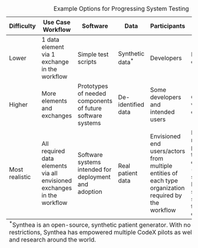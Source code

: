 <table class="table table-striped ">
  <caption>
  Example Options for Progressing System Testing
  </caption>
  <thead>
    <tr>
      <th scope="col">Difficulty</th>
      <th scope="col">Use Case Workflow</th>
      <th scope="col">Software</th>
      <th scope="col">Data</th>
      <th scope="col">Participants</th>
      <th scope="col">Environment</th>
    </tr>
  </thead>
  <tfoot>
    <tr>
      <td colspan="6"><sup>*</sup>Synthea is an open-source, synthetic patient generator. With no cost and no restrictions, Synthea has empowered multiple CodeX pilots as well as testing and research around the world.</td>
    </tr>
  </tfoot>
  <tbody>
    <tr>
      <td>Lower</td>
      <td>1 data element via 1 exchange in the workflow</td>
      <td>Simple test scripts</td>
      <td>Synthetic data<sup>*</sup></td>
      <td>Developers</td>
      <td>Developer's computers</td>
    </tr>
    <tr>
      <td>Higher</td>
      <td>More elements and exchanges</td>
      <td>Prototypes of needed components of future software systems</td>
      <td>De-identified data</td>
      <td>Some developers and intended users</td>
      <td>Connectathons with multiple organizations</td>
    </tr>
    <tr>
      <td>Most realistic</td>
      <td>All required data elements via all envisioned exchanges in the workflow</td>
      <td>Software systems intended for deployment and adoption</td>
      <td>Real patient data</td>
      <td>Envisioned end users/actors from multiple entities of each type organization required by the workflow</td>
      <td>Full-scale real-world pilots within the envisioned organizations (e.g., health system, lab ...). Likely includes some testing sandboxes in those organizations</td>
    </tr>
  </tbody>
</table>